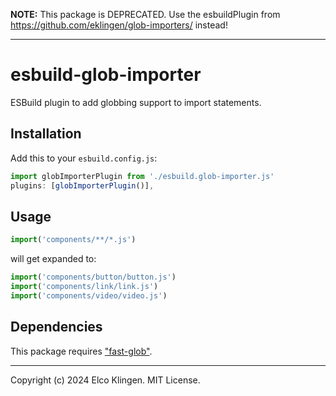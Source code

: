 **NOTE:** This package is DEPRECATED. Use the esbuildPlugin from https://github.com/eklingen/glob-importers/ instead!

-------

# esbuild-glob-importer

ESBuild plugin to add globbing support to import statements.

## Installation

Add this to your `esbuild.config.js`:

```javascript
import globImporterPlugin from './esbuild.glob-importer.js'
plugins: [globImporterPlugin()],
```

## Usage

```javascript
import('components/**/*.js')
```
will get expanded to:
```javascript
import('components/button/button.js')
import('components/link/link.js')
import('components/video/video.js')
```

## Dependencies

This package requires ["fast-glob"](https://www.npmjs.com/package/fast-glob).

---

Copyright (c) 2024 Elco Klingen. MIT License.
